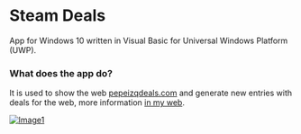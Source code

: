 # Steam Deals

App for Windows 10 written in Visual Basic for Universal Windows Platform (UWP).

### What does the app do?

It is used to show the web [pepeizqdeals.com](https://pepeizqdeals.com/) and generate new entries with deals for the web, more information [in my web](https://pepeizqapps.com/app/steam-deals/).

[![Image1](https://i.imgur.com/X0CAhzf.png)](https://pepeizqapps.com/app/steam-deals/)
